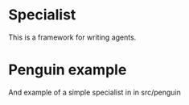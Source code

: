 # Specialist

This is a framework for writing agents.

# Penguin example

And example of a simple specialist in in src/penguin
